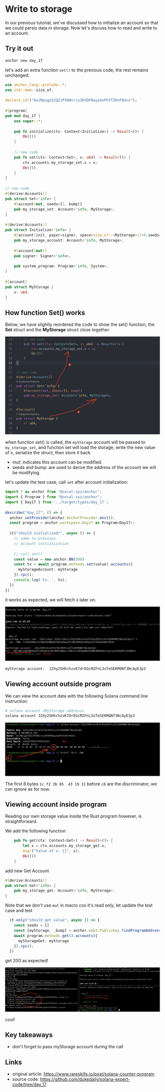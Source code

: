 # Write to storage

In our previous tutorial, we've discussed how to initialize an account so that we could persis data in storage. Now let's discuss how to read and write to an account.



## Try it out

```sh
anchor new day_17
```

let's add an extra function  `set()` to the previous code, the rest remains unchanged:

```rust
use anchor_lang::prelude::*;
use std::mem::size_of;

declare_id!("AoiMpugaS2QZJP38Wvrcy3KVDFNayy4oPV3TZDnFB3ns");

#[program]
pub mod day_17 {
    use super::*;

    pub fn initialize(ctx: Context<Initialize>) -> Result<()> {
        Ok(())
    }

    // new code
    pub fn set(ctx: Context<Set>, x: u64) -> Result<()> {
        ctx.accounts.my_storage_set.x = x;
        Ok(())
    }
}

// new code
#[derive(Accounts)]
pub struct Set<'info> {
    #[account(mut, seeds=[], bump)]
    pub my_storage_set: Account<'info, MyStorage>,
}

#[derive(Accounts)]
pub struct Initialize<'info> {
    #[account(init, payer=signer, space=size_of::<MyStorage>()+8,seeds=[], bump)]
    pub my_storage_account: Account<'info, MyStorage>,

    #[account(mut)]
    pub signer: Signer<'info>,

    pub system_program: Program<'info, System>,
}

#[account]
pub struct MyStorage {
    x: u64,
}
```

## How function Set() works

Below, we have slightly reordered the code to show the set() function, the **Set** struct and the **MyStorage** struct close together.

![image-20240824223515216](./assets/image-20240824223515216.png)

when function set() is called, the `myStorage` account will be passed to `my_storage_set`, and function set will load the storage, write the new value of x, serialize the struct, then store it back.

- mut: indicates this account can be modified.
- seeds and bump: are used to derive the address of the account we will be modifying.

let's update the test case, call `set` after account initialization:

```ts
import * as anchor from "@coral-xyz/anchor";
import { Program } from "@coral-xyz/anchor";
import { Day17 } from '../target/types/day_17';

describe("day_17", () => {
  anchor.setProvider(anchor.AnchorProvider.env());
  const program = anchor.workspace.Day17 as Program<Day17>;

  it("should initialized!", async () => {
    // same to previous
    // account initialization
    
    // call set()
    const value = new anchor.BN(200)
    const tx = await program.methods.set(value).accounts({
      myStorageAccount: myStorage
    }).rpc();
    console.log('tx: ', tx);
  })
})
```

it works as expected, we will fetch x later on.

![image-20240824223952932](./assets/image-20240824223952932.png)

```sh
myStorage account:  J2Xy2SHhchzvK7drEGcM2FnL3xTeSEKMQNf3NcAyE3p3
```



## Viewing account outside program

We can view the account data with the following Solana command line instruction:

```sh
# solana account <MyStorage address>
solana account J2Xy2SHhchzvK7drEGcM2FnL3xTeSEKMQNf3NcAyE3p3
```

![image-20240824231636735](./assets/image-20240824231636735.png)

The first 8 bytes `1c f2 3b 85  43 19 31`  before `c8` are the discriminator, we can ignore as for now.



## Viewing account inside program

Reading our own storage value inside the Rust program however, is straightforward.

We add the following function

```rust
    pub fn get(ctx: Context<Get>) -> Result<()> {
        let x = ctx.accounts.my_storage_get.x;
        msg!("Value of x: {}", x);
        Ok(())
    }
```

add new Get Account

```rust
#[derive(Accounts)]
pub struct Get<'info> {
    pub my_storage_get: Account<'info, MyStorage>,
}
```

Note that we don't use `mut` in macro cos it's read only, let update the test case and test

```ts
  it.only("should get value", async () => {
    const seeds = []
    const [myStorage, _bump] = anchor.web3.PublicKey.findProgramAddressSync(seeds, program.programId);
    await program.methods.get().accounts({
      myStorageGet: myStorage
    }).rpc();
  })
```

get 200 as expected!

![image-20240824232746102](./assets/image-20240824232746102.png)

cool!



## Key takeaways

- don't forget to pass myStorage account during the call



## Links

- original article: https://www.rareskills.io/post/solana-counter-program
- source code: https://github.com/dukedaily/solana-expert-code/tree/day_17

